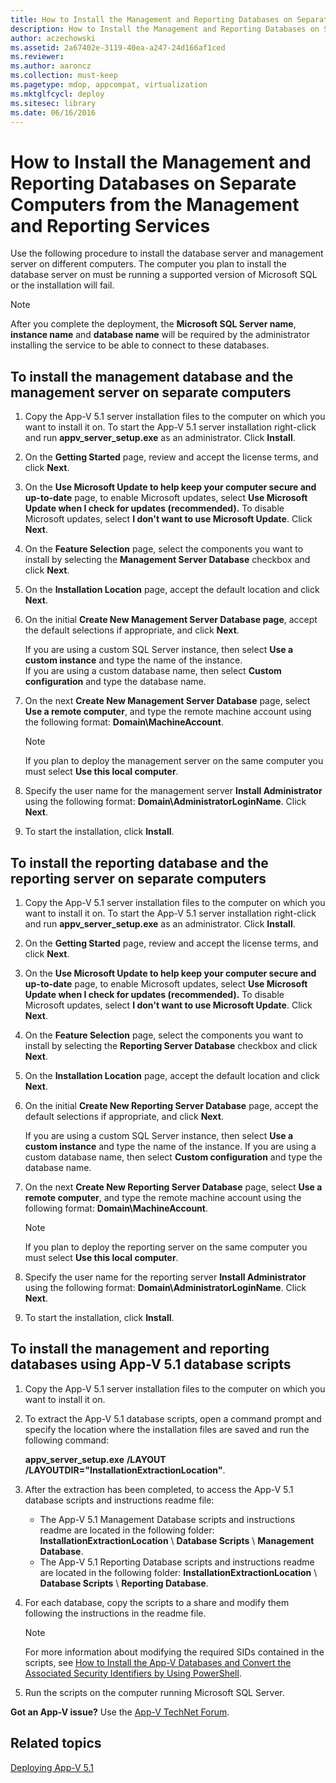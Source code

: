 ```yaml
---
title: How to Install the Management and Reporting Databases on Separate Computers from the Management and Reporting Services
description: How to Install the Management and Reporting Databases on Separate Computers from the Management and Reporting Services
author: aczechowski
ms.assetid: 2a67402e-3119-40ea-a247-24d166af1ced
ms.reviewer:
ms.author: aaroncz
ms.collection: must-keep
ms.pagetype: mdop, appcompat, virtualization
ms.mktglfcycl: deploy
ms.sitesec: library
ms.date: 06/16/2016
---
```


# How to Install the Management and Reporting Databases on Separate Computers from the Management and Reporting Services

Use the following procedure to install the database server and management server on different computers. The computer you plan to install the database server on must be running a supported version of Microsoft SQL or the installation will fail.

> [!NOTE]
> After you complete the deployment, the **Microsoft SQL Server name**, **instance name** and **database name** will be required by the administrator installing the service to be able to connect to these databases.

## To install the management database and the management server on separate computers

1. Copy the App-V 5.1 server installation files to the computer on which you want to install it on. To start the App-V 5.1 server installation right-click and run **appv\_server\_setup.exe** as an administrator. Click **Install**.
1. On the **Getting Started** page, review and accept the license terms, and click **Next**.
1. On the **Use Microsoft Update to help keep your computer secure and up-to-date** page, to enable Microsoft updates, select **Use Microsoft Update when I check for updates (recommended).** To disable Microsoft updates, select **I don't want to use Microsoft Update**. Click **Next**.
1. On the **Feature Selection** page, select the components you want to install by selecting the **Management Server Database** checkbox and click **Next**.
1. On the **Installation Location** page, accept the default location and click **Next**.
1. On the initial **Create New Management Server Database page**, accept the default selections if appropriate, and click **Next**.

    If you are using a custom SQL Server instance, then select **Use a custom instance** and type the name of the instance.\
    If you are using a custom database name, then select **Custom configuration** and type the database name.

1. On the next **Create New Management Server Database** page, select **Use a remote computer**, and type the remote machine account using the following format: **Domain\\MachineAccount**.

    > [!NOTE]
    > If you plan to deploy the management server on the same computer you must select **Use this local computer**.

1. Specify the user name for the management server **Install Administrator** using the following format: **Domain\\AdministratorLoginName**. Click **Next**.
1. To start the installation, click **Install**.

## To install the reporting database and the reporting server on separate computers

1. Copy the App-V 5.1 server installation files to the computer on which you want to install it on. To start the App-V 5.1 server installation right-click and run **appv\_server\_setup.exe** as an administrator. Click **Install**.
1. On the **Getting Started** page, review and accept the license terms, and click **Next**.
1. On the **Use Microsoft Update to help keep your computer secure and up-to-date** page, to enable Microsoft updates, select **Use Microsoft Update when I check for updates (recommended).** To disable Microsoft updates, select **I don't want to use Microsoft Update**. Click **Next**.
1. On the **Feature Selection** page, select the components you want to install by selecting the **Reporting Server Database** checkbox and click **Next**.
1. On the **Installation Location** page, accept the default location and click **Next**.
1. On the initial **Create New Reporting Server Database** page, accept the default selections if appropriate, and click **Next**.

    If you are using a custom SQL Server instance, then select **Use a custom instance** and type the name of the instance.
    If you are using a custom database name, then select **Custom configuration** and type the database name.

1. On the next **Create New Reporting Server Database** page, select **Use a remote computer**, and type the remote machine account using the following format: **Domain\\MachineAccount**.

    > [!NOTE]
    > If you plan to deploy the reporting server on the same computer you must select **Use this local computer**.

1. Specify the user name for the reporting server **Install Administrator** using the following format: **Domain\\AdministratorLoginName**. Click **Next**.
1. To start the installation, click **Install**.

## To install the management and reporting databases using App-V 5.1 database scripts

1. Copy the App-V 5.1 server installation files to the computer on which you want to install it on.
1. To extract the App-V 5.1 database scripts, open a command prompt and specify the location where the installation files are saved and run the following command:

    **appv\_server\_setup.exe** **/LAYOUT** **/LAYOUTDIR="InstallationExtractionLocation"**.

1. After the extraction has been completed, to access the App-V 5.1 database scripts and instructions readme file:

    - The App-V 5.1 Management Database scripts and instructions readme are located in the following folder: **InstallationExtractionLocation** \\ **Database Scripts** \\ **Management Database**.
    - The App-V 5.1 Reporting Database scripts and instructions readme are located in the following folder: **InstallationExtractionLocation** \\ **Database Scripts** \\ **Reporting Database**.

1. For each database, copy the scripts to a share and modify them following the instructions in the readme file.

    > [!NOTE]
    > For more information about modifying the required SIDs contained in the scripts, see [How to Install the App-V Databases and Convert the Associated Security Identifiers by Using PowerShell](how-to-install-the-app-v-databases-and-convert-the-associated-security-identifiers--by-using-powershell51.md).

1. Run the scripts on the computer running Microsoft SQL Server.

**Got an App-V issue?** Use the [App-V TechNet Forum](https://social.technet.microsoft.com/Forums/home?forum=mdopappv).

## Related topics

[Deploying App-V 5.1](deploying-app-v-51.md)
